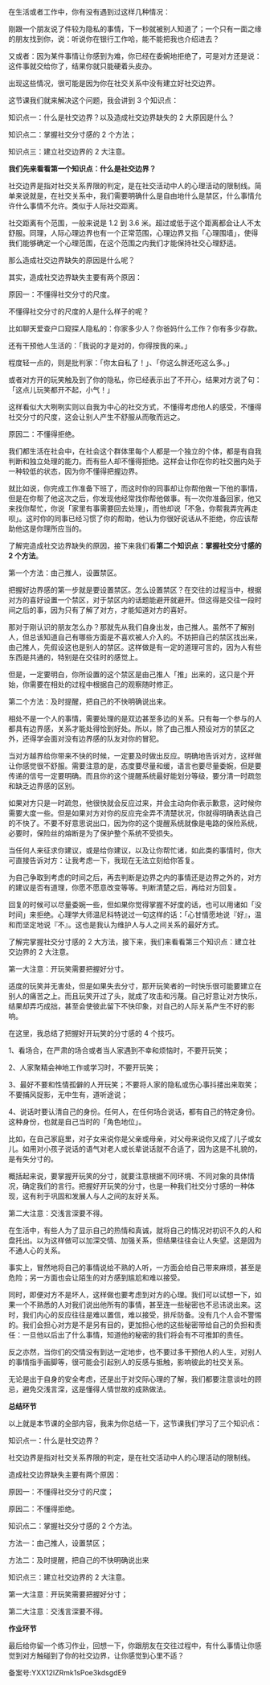在生活或者工作中，你有没有遇到过这样几种情况：

刚跟一个朋友说了件较为隐私的事情，下一秒就被别人知道了；一个只有一面之缘的朋友找到你，说：听说你在银行工作哈，能不能把我也介绍进去？

又或者：因为某件事情让你感到为难，你已经在委婉地拒绝了，可是对方还是说：这件事就交给你了，结果你就只能硬着头皮办。

出现这些情况，很可能是因为你在社交关系中没有建立好社交边界。

这节课我们就来解决这个问题，我会讲到 3 个知识点：

知识点一：什么是社交边界？以及造成社交边界缺失的 2 大原因是什么？

知识点二：掌握社交分寸感的 2 个方法；

知识点三：建立社交边界的 2 大注意。

**我们先来看看第一个知识点：什么是社交边界？**

社交边界是指对社交关系界限的判定，是在社交活动中人的心理活动的限制线。简单来说就是，在社交关系中，我们需要明确什么是自由地什么是禁区，什么事情允许什么事情不允许。类似于人际社交距离。

社交距离有个范围，一般来说是 1.2 到 3.6 米。超过或低于这个距离都会让人不太舒服。同理，人际心理边界也有一个正常范围，心理边界又指「心理围墙」，使得我们能够确定一个心理范围，在这个范围之内我们才能保持社交心理舒适。

那么造成社交边界缺失的原因是什么呢？

其实，造成社交边界缺失主要有两个原因：

原因一：不懂得社交分寸的尺度。

不懂得社交分寸的尺度的人是什么样子的呢？

比如聊天爱查户口窥探人隐私的：你家多少人？你爸妈什么工作？你有多少存款。

还有干预他人生活的：「我说的才是对的，你得按我的来。」

程度轻一点的，则是批判家：「你太自私了！」、「你这么胖还吃这么多。」

或者对方开的玩笑触及到了你的隐私，你已经表示出了不开心，结果对方说了句：「这点儿玩笑都开不起，小气！」

这样看似大大咧咧实则以自我为中心的社交方式，不懂得考虑他人的感受，不懂得社交分寸的尺度，这会让别人产生不舒服从而敬而远之。

原因二：不懂得拒绝。

我们都生活在社会中，在社会这个群体里每个人都是一个独立的个体，都是有自我判断和独立处理的能力。而有些人却不懂得拒绝。这样会让你在你的社交圈内处于一种较低的状态，因为你不懂得把握边界。

就比如说，你完成工作准备下班了，而这时你的同事却让你帮他做一下他的事情，但是在你帮了他这次之后，你发现他经常找你帮他做事。有一次你准备回家，他又来找你帮忙，你说「家里有事需要回去处理」，而他却说「不急，你帮我弄完再走呗」。这时你的同事已经习惯了你的帮助，他认为你很好说话从不拒绝，你应该帮助他这是你理所应当的。

了解完造成社交边界缺失的原因，接下来我们看**第二个知识点：掌握社交分寸感的 2 个方法**。

第一个方法：由己推人，设置禁区。

把握好边界感的第一步就是要设置禁区。怎么设置禁区？在交往的过程当中，根据对方的喜好设置一个禁区，对于禁区内的话题能避开就避开。但这得是交往一段时间之后的事，因为只有了解了对方，才能知道对方的喜好。

那对于刚认识的朋友怎么办？那就先从我们自身出发，由己推人。虽然不了解别人，但总该知道自己有哪些方面是不喜欢被人介入的。不妨把自己的禁区找出来，由己推人，先假设这也是别人的禁区。这样做是有一定的道理可言的，因为人有些东西是共通的，特别是在交往时的感觉上。

但是，一定要明白，你所设置的这个禁区是由己推人「推」出来的，这只是个开始，你需要在相处的过程中根据自己的观察随时修正。

第二个方法：及时提醒，把自己的不快明确说出来。

相处不是一个人的事情，需要处理的是双边甚至多边的关系。只有每一个参与的人都具有边界感，关系才能处得恰到好处。所以，除了由己推人预设对方的禁区之外，还得学会面对没有边界感的队友对你的冒犯。

当对方越界给你带来不快的时候，一定要及时做出反应。明确地告诉对方，这样做让你感觉很不舒服。需要注意的是，态度要尽量和缓，语言也要尽量委婉，但是要传递的信号一定要明确。而且你的这个提醒系统最好能划分等级，要分清一时疏忽和缺乏边界感的区别。

如果对方只是一时疏忽，他很快就会反应过来，并会主动向你表示歉意，这时候你需要大度一些。但是如果对方对你的反应完全弄不清楚状况，你就得明确表达自己的不快了。不要不好意思说出口，因为你的这个提醒系统就像是电路的保险系统，必要时，保险丝的熔断是为了保护整个系统不受损失。

当任何人来征求你建议，或是给你建议，以及让你帮忙诸，如此类的事情时，你大可直接告诉对方：让我考虑一下，我现在无法立刻给你答复。

为自己争取到考虑的时间之后，再去判断是边界之内的事情还是边界之外的，对方的建议是否有道理，你愿不愿意改变等等。判断清楚之后，再给对方回复。

回复的时候可以尽量委婉一些，但如果你觉得掌握不好度的话，也可以用诸如「没时间」来拒绝。心理学大师温尼科特说过一句这样的话：「心甘情愿地说『好』，温和而坚定地说『不』。这也是我认为维护人与人之间关系的最好方式。

了解完掌握社交分寸感的 2 大方法，接下来，我们来看看第三个知识点：建立社交边界的 2 大注意。

第一大注意：开玩笑需要把握好分寸。

适度的玩笑并无害处，但是如果失去分寸，那开玩笑者的一时快乐很可能要建立在别人的痛苦之上。而且玩笑开过了头，就成了攻击和污蔑。自己好意让对方快乐，结果却弄巧成拙，甚至会使彼此留下不快印象，对自己的人际关系产生不好的影响。

在这里，我总结了把握好开玩笑的分寸感的 4 个技巧。

1、看场合，在严肃的场合或者当人家遇到不幸和烦恼时，不要开玩笑；

2、人家聚精会神地工作或学习时，不要开玩笑；

3、最好不要和性情孤僻的人开玩笑；不要将人家的隐私或伤心事抖搂出来取笑；不要捕风捉影，无中生有，道听途说；

4、说话时要认清自己的身份。任何人，在任何场合说话，都有自己的特定身份。这种身份，也就是自己当时的「角色地位」。

比如，在自己家庭里，对子女来说你是父亲或母亲，对父母来说你又成了儿子或女儿。如用对小孩子说话的语气对老人或长辈说话就不合适了，因为这是不礼貌的，是有失分寸的。

概括起来说，要掌握开玩笑的分寸，就要注意根据不同环境、不同对象的具体情况，确定我们的言行。把握好开玩笑的分寸，也是一种我们社交分寸感的一种体现，这有利于巩固和发展人与人之间的友好关系。

第二大注意：交浅言深要不得。

在生活中，有些人为了显示自己的热情和真诚，就将自己的情况对初识不久的人和盘托出。以为这样做可以加深交情、加强关系，但结果往往会让人失望。这是因为不通人心的关系。

事实上，冒然地将自己的事情说给不熟的人听，一方面会给自己带来麻烦，甚至是危险；另一方面也会让陌生的对方感到尴尬和难以接受。

同时，即便对方不是坏人，这样做也要考虑到对方的心理。我们可以试想一下，如果一个不熟悉的人对我们说出他所有的事情，甚至连一些秘密也不忌讳说出来。这时，我们内心的反应往往是难以置信，难以接受，排斥防备。没有几个人会不警惕的。我们会担心对方是不是另有目的，更加担心他的这些秘密带给自己的负担和责任：一旦他以后出了什么事情，知道他的秘密的我们将会有不可推卸的责任。 

反之亦然，当你们的交情没有到达一定地步，也不要过多干预他人的人生，对别人的事情指手画脚等，很可能会引起别人的反感与抵触，影响彼此的社交关系。

无论是出于自身的安全考虑，还是出于对交际心理的了解，我们都要注意谈吐的顾忌，避免交浅言深，这是懂得人情世故的成熟做法。

**总结环节**

以上就是本节课的全部内容，我来为你总结一下，这节课我们学习了三个知识点：

知识点一：什么是社交边界？

社交边界是指对社交关系界限的判定，是在社交活动中人的心理活动的限制线。

造成社交边界缺失主要有两个原因：

原因一：不懂得社交分寸的尺度；

原因二：不懂得拒绝。

知识点二：掌握社交分寸感的 2 个方法。

方法一：由己推人，设置禁区；

方法二：及时提醒，把自己的不快明确说出来

知识点三：建立社交边界的 2 大注意。

第一大注意：开玩笑需要把握好分寸；

第二大注意：交浅言深要不得。

**作业环节**

最后给你留一个练习作业，回想一下，你跟朋友在交往过程中，有什么事情让你感觉到对方触碰到了你的社交边界，让你感觉到心里不适？

备案号:YXX12lZRmk1sPoe3kdsgdE9